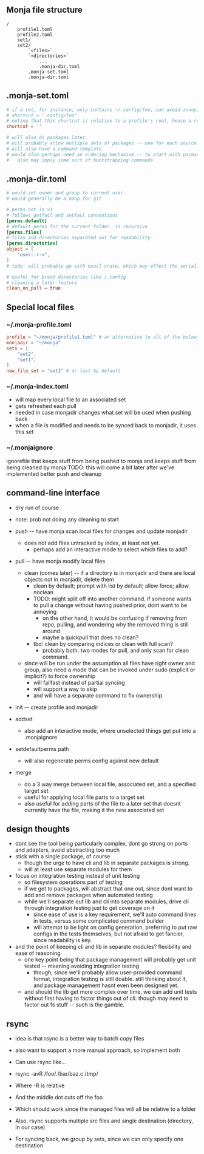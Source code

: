 
## Monja file structure
```
/
    profile1.toml
    profile2.toml
    set1/
    set2/
        `<files>`
        `<directories>`
            ...
            .monja-dir.toml
        .monja-set.toml
        .monja-dir.toml
```

## .monja-set.toml

```toml
# if a set, for instance, only contains ~/.config/foo, can avoid annoying to navigate nesting
# shortcut = '.config/foo'
# noting that this shortcut is relative to a profile's root, hence a relative path and no `~/`
shortcut = ''

# will also do packages later.
# will probably allow multiple sets of packages -- one for each source: pacman, aur, snap, etc
# will also have a command template
# would also perhaps need an ordering mechanism -- to start with pacman, then yay, etc.
#   also may imply some sort of bootstrapping commands
```


## .monja-dir.toml
```toml
# would set owner and group to current user
# would generally be a noop for git

# perms not in v1
# follows getfacl and setfacl conventions
[perms.default]
# default perms for the current folder. is recursive
[perms.files]
# files and directories separated out for readability
[perms.directories]
object = [
    "user::r-x",
]
# todo: will probably go with exacl crate, which may effect the serialization

# useful for broad directories like /.config
# cleaning a later feature
clean_on_pull = true
```


## Special local files
### ~/.monja-profile.toml
```toml
profile = "~/monja/profile1.toml" # an alternative to all of the below, useful for checking in profiles
monjadir = "~/monja"
sets = [
    "set2",
    "set1",
]
new_file_set = "set1" # or last by default
```

### ~/.monja-index.toml
* will map every local file to an associated set
* gets refreshed each pull
* needed in case monjadir changes what set will be used when pushing back
* when a file is modified and needs to be synced back to monjadir, it uses this set

### ~/.monjaignore
ignorefile that keeps stuff from being pushed to monja and keeps stuff from being cleaned by monja
TODO: this will come a bit later after we've implemented better push and cleanup
    
## command-line interface
* dry run of course
* note: prob not doing any cleaning to start

* push -- have monja scan local files for changes and update monjadir
    * does not add files untracked by index, at least not yet.
        * perhaps add an interactive mode to select which files to add?
    
* pull -- have monja modify local files
    * clean (comes later) -- if a directory is in monjadir and there are local objects not in monjadir, delete them
        * clean by default; prompt with list by default; allow force; allow noclean
        * TODO: might split off into another command. if someone wants to pull a change without having pushed prior, dont want to be annoying
            * on the other hand, it would be confusing if removing from repo, pulling, and wondering why the removed thing is still around
            * maybe a quickpull that  does no clean?
        * tbd: clean by comparing indices or clean with full scan?
            * probably both. two modes for pull, and only scan for clean command.
    * since will be run under the assumption all files have right owner and group, also need a mode that can be invoked under sudo (explicit or implicit?) to force ownership
        * will failfast instead of partial syncing
        * will support a way to skip
        * and will have a separate command to fix ownership

* init -- create profile and monjadir
* addset
    * also add an interactive mode, where unselected things get put into a .monjaignore
* setdefaultperms path
    * will also regenerate perms config against new default
* merge
    * do a 3 way merge between local file, associated set, and a specified target set
    * useful for applying local file parts to a target set
    * also useful for adding parts of the file to a later set that doesnt currently have the file, making it the new associated set

## design thoughts
* dont see the tool being particularly complex, dont go strong on ports and adapters, avoid abstracting too much
* stick with a single package, of course
    * though the urge to have cli and lib in separate packages is strong.
    * will at least use separate modules for them
* focus on integration testing instead of unit testing
    * so filesystem operations part of testing
    * if we get to packages, will abstract that one out, since dont want to add and remove packages when automated testing
    * while we'll separate out lib and cli into separate modules, drive cli through integration testing just to get coverage on it
        * since ease of use is a key requirement, we'll auto command lines in tests, versus some complicated command builder
        * will attempt to be light on config generation, preferring to put raw configs in the tests themselves, but not afraid to get fancier, since readability is key.
* and the point of keeping cli and lib in separate modules? flexibility and ease of reasoning
    * one key point being that package management will probably get unit tested -- meaning avoiding integration testing
        * though, since we'll probably allow user-provided command format, integration testing is still doable. still thinking about it, and package management hasnt even been designed yet.
    * and should the lib get more complex over time, we can add unit tests without first having to factor things out of cli. though may need to factor out fs stuff -- such is the gamble.

## rsync
* idea is that rsync is a better way to batch copy files
* also want to support a more manual approach, so implement both

* Can use rsync like…
* rsync -avR /foo/./bar/baz.c /tmp/
* Where -R is relative
* And the middle dot cuts off the foo
* Which should work since the managed files will all be relative to a folder

* Also, rsync supports multiple src files and single destination (directory, in our case)

* For syncing back, we group by sets, since we can only specify one destination
